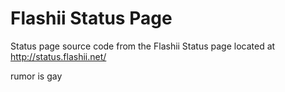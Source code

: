 Flashii Status Page
===========

Status page source code from the Flashii Status page located at http://status.flashii.net/

rumor is gay
